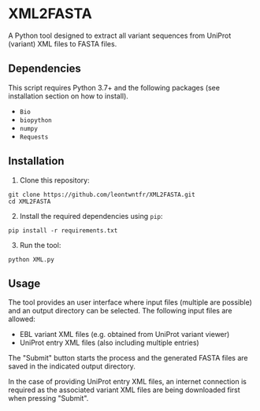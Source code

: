 # XML2FASTA

A Python tool designed to extract all variant sequences from UniProt (variant) XML files to FASTA files.  

## Dependencies

This script requires Python 3.7+ and the following packages (see installation section on how to install).

- `Bio`
- `biopython`
- `numpy`
- `Requests`

## Installation

1. Clone this repository:

```
git clone https://github.com/leontwntfr/XML2FASTA.git
cd XML2FASTA
```

2. Install the required dependencies using ``pip``:

```
pip install -r requirements.txt
```

3. Run the tool:

```
python XML.py
```

## Usage

The tool provides an user interface where input files (multiple are possible) and an output directory can be selected. The following input files are allowed:
- EBL variant XML files (e.g. obtained from UniProt variant viewer)
- UniProt entry XML files (also including multiple entries)

The "Submit" button starts the process and the generated FASTA files are saved in the indicated output directory.

In the case of providing UniProt entry XML files, an internet connection is required as the associated variant XML files are being downloaded first when pressing "Submit".
